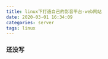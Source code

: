 ```yaml
---
title: linux下打造自己的影音平台-web网站
date: 2020-03-01 16:34:09
categories: server
tags: linux
---
```


### 还没写